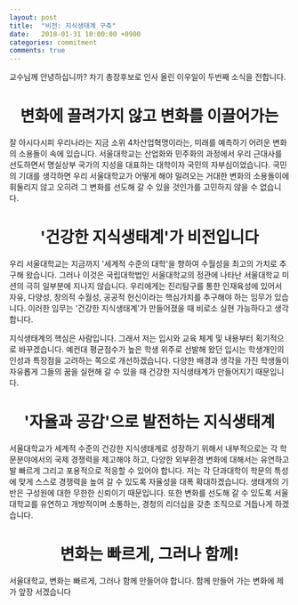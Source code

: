 ```yaml
---
layout: post
title:  "비전: 지식생태계 구축"
date:   2018-01-31 10:00:00 +0900
categories: commitment
comments: true
---
```

교수님께
안녕하십니까? 차기 총장후보로 인사 올린 이우일이 두번째 소식을 전합니다.

# <center>변화에 끌려가지 않고 변화를 이끌어가는</center>

잘 아시다시피 우리나라는 지금 소위 4차산업혁명이라는, 미래를 예측하기 어려운 변화의 소용돌이 속에 있습니다. 서울대학교는 산업화와 민주화의 과정에서 우리 근대사를 선도하면서 명실상부 국가의 지성을 대표하는 대학이자 국민의 자부심이었습니다. 국민의 기대를 생각하면 우리 서울대학교가 어떻게 해야 밀려오는 거대한 변화의 소용돌이에 휘둘리지 않고 오히려 그 변화를 선도해 갈 수 있을 것인가를 고민하지 않을 수 없습니다.

# <center>'건강한 지식생태계'가 비전입니다</center>

우리 서울대학교는 지금까지 '세계적 수준의 대학'을 향하여 수월성을 최고의 가치로 추구해 왔습니다. 그러나 이것은 국립대학법인 서울대학교의 정관에 나타난 서울대학교 미션의 극히 일부분에 지나지 않습니다. 우리에게는 진리탐구를 통한 인재육성에 있어서 자유, 다양성, 창의적 수월성, 공공적 헌신이라는 핵심가치를 추구해야 하는 임무가 있습니다. 이러한 임무는 '건강한 지식생태계'가 만들어졌을 때 비로소 실현 가능하다고 생각합니다.

지식생태계의 핵심은 사람입니다. 그래서 저는 입시와 교육 체계 및 내용부터 획기적으로 바꾸겠습니다. 예컨대 평균점수가 높은 학생 위주로 선발해 왔던 입시는 학생개인의 인성과 특장점을 고려하는 쪽으로 개선하겠습니다. 다양한 배경과 생각을 가진 학생들이 자유롭게 그들의 꿈을 실현해 갈 수 있을 때 건강한 지식생태계가 만들어지기 때문입니다.

# <center>'자율과 공감'으로 발전하는 지식생태계</center>

서울대학교가 세계적 수준의 건강한 지식생태계로 성장하기 위해서 내부적으로는 각 학문분야에서의 국제 경쟁력을 제고해야 하고, 다양한 외부환경 변화에 대해서는 유연하고 발 빠르게 그리고 포용적으로 적응할 수 있어야 합니다. 저는 각 단과대학이 학문의 특성에 맞게 스스로 경쟁력을 높여 갈 수 있도록 자율성을 대폭 확대하겠습니다. 생태계의 기반은 구성원에 대한 무한한 신뢰이기 때문입니다. 또한 변화를 선도해 갈 수 있도록 서울대학교를 유연하고 개방적이며 소통하는, 경청의 리더십을 갖춘 조직으로 거듭나게 하겠습니다.

# <center>변화는 빠르게, 그러나 함께!</center>

서울대학교, 변화는 빠르게, 그러나 함께 만들어야 합니다. 함께 만들어 가는 변화에 제가 앞장 서겠습니다
